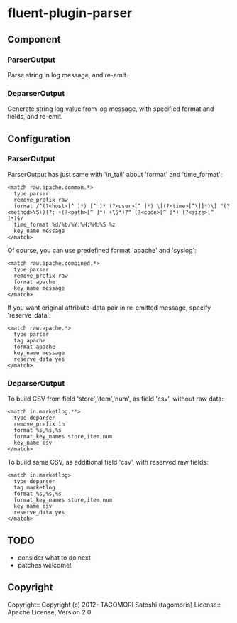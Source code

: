 # fluent-plugin-parser

## Component

### ParserOutput

Parse string in log message, and re-emit.

### DeparserOutput

Generate string log value from log message, with specified format and fields, and re-emit.

## Configuration

### ParserOutput

ParserOutput has just same with 'in_tail' about 'format' and 'time\_format':

    <match raw.apache.common.*>
      type parser
      remove_prefix raw
      format /^(?<host>[^ ]*) [^ ]* (?<user>[^ ]*) \[(?<time>[^\]]*)\] "(?<method>\S+)(?: +(?<path>[^ ]*) +\S*)?" (?<code>[^ ]*) (?<size>[^ ]*)$/
      time_format %d/%b/%Y:%H:%M:%S %z
      key_name message
    </match>

Of course, you can use predefined format 'apache' and 'syslog':

    <match raw.apache.combined.*>
      type parser
      remove_prefix raw
      format apache
      key_name message
    </match>

If you want original attribute-data pair in re-emitted message, specify 'reserve_data':

    <match raw.apache.*>
      type parser
      tag apache
      format apache
      key_name message
      reserve_data yes
    </match>

### DeparserOutput

To build CSV from field 'store','item','num', as field 'csv', without raw data:

    <match in.marketlog.**>
      type deparser
      remove_prefix in
      format %s,%s,%s
      format_key_names store,item,num
      key_name csv
    </match>

To build same CSV, as additional field 'csv', with reserved raw fields:

    <match in.marketlog>
      type deparser
      tag marketlog
      format %s,%s,%s
      format_key_names store,item,num
      key_name csv
      reserve_data yes
    </match>

## TODO

* consider what to do next
* patches welcome!

## Copyright

Copyright:: Copyright (c) 2012- TAGOMORI Satoshi (tagomoris)
License::   Apache License, Version 2.0
